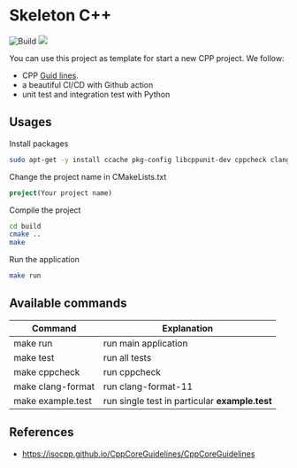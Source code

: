 # Skeleton C++
![Build](https://github.com/Jxtopher/skeleton-cpp/actions/workflows/build.yml/badge.svg) 
<a href="#"><img src="https://img.shields.io/badge/C++-20-blue.svg?style=flat-square"></a>

You can use this project as template for start a new CPP project. We follow:
 - CPP [Guid lines](https://isocpp.github.io/CppCoreGuidelines/CppCoreGuidelines).
 - a beautiful CI/CD with Github action
 - unit test and integration test with Python

## Usages

Install packages

```bash
sudo apt-get -y install ccache pkg-config libcppunit-dev cppcheck clang-format-11 clang-tidy-11 libboost-program-options-dev
```

Change the project name in CMakeLists.txt

```cmake
project(Your project name)
```

Compile the project

```bash
cd build
cmake ..
make
```

Run the application

```bash
make run
```

##  Available commands

| Command                | Explanation                                     |
|------------------------|-------------------------------------------------|
| make run               |  run main application                           |
| make test              |  run all tests                                  |
| make cppcheck          |  run cppcheck                                   |
| make clang-format      |  run clang-format-11                            |
| make example.test      |  run single test in particular **example.test** |       


## References
- https://isocpp.github.io/CppCoreGuidelines/CppCoreGuidelines

